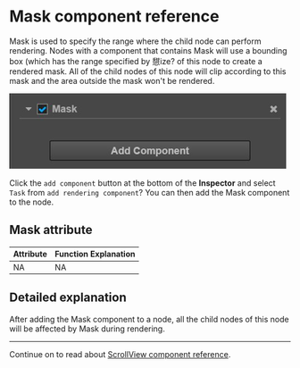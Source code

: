 # Mask component reference

Mask is used to specify the range where the child node can perform rendering. Nodes with a component that contains Mask will use a bounding box (which has the range specified by 憇ize? of this node to create a rendered mask.  All of the child nodes of this node will clip according to this mask and the area outside the mask won't be rendered.

![add-mask](./mask/add-mask.png)

Click the `add component` button at the bottom of the **Inspector** and select `Task` from `add rendering component`? You can then add the Mask component to the node.


## Mask attribute

| Attribute |   Function Explanation
| -------------- | ----------- |
| NA |NA

## Detailed explanation

After adding the Mask component to a node, all the child nodes of this node will be affected by Mask during rendering.

---

Continue on to read about [ScrollView component reference](scrollview.md).
